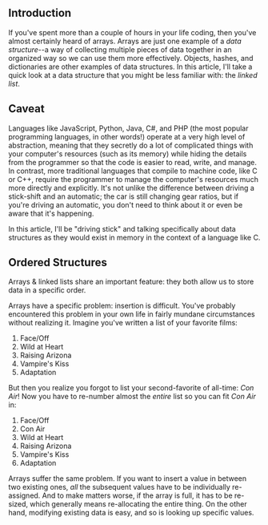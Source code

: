 ## Introduction
If you've spent more than a couple of hours in your life coding, then you've almost certainly heard of arrays. Arrays are just one example of a *data structure*--a way of collecting multiple pieces of data together in an organized way so we can use them more effectively. Objects, hashes, and dictionaries are other examples of data structures. In this article, I'll take a quick look at a data structure that you might be less familiar with: the *linked list*.

## Caveat
Languages like JavaScript, Python, Java, C#, and PHP (the most popular programming languages, in other words!) operate at a very high level of abstraction, meaning that they secretly do a lot of complicated things with your computer's resources (such as its memory) while hiding the details from the programmer so that the code is easier to read, write, and manage. In contrast, more traditional languages that compile to machine code, like C or C++, require the programmer to manage the computer's resources much more directly and explicitly. It's not unlike  the difference between driving a stick-shift and an automatic; the car is still changing gear ratios, but if you're driving an automatic, you don't need to think about it or even be aware that it's happening.

In this article, I'll be "driving stick" and talking specifically about data structures as they would exist in memory in the context of a language like C.

## Ordered Structures

Arrays & linked lists share an important feature: they both allow us to store data in a specific order. 

Arrays have a specific problem: insertion is difficult. You've probably encountered this problem in your own life in fairly mundane circumstances without realizing it. Imagine you've written a list of your favorite films:
1. Face/Off
2. Wild at Heart
3. Raising Arizona
4. Vampire's Kiss
5. Adaptation

But then you realize you forgot to list your second-favorite of all-time: *Con Air*! Now you have to re-number almost the *entire* list so you can fit *Con Air* in:
1. Face/Off
2. Con Air 
3. Wild at Heart
4. Raising Arizona
5. Vampire's Kiss
6. Adaptation

Arrays suffer the same problem. If you want to insert a value in between two existing ones, *all* the subsequent values have to be individually re-assigned. And to make matters worse, if the array is full, it has to be re-sized, which generally means re-allocating the entire thing. On the other hand, modifying existing data is easy, and so is looking up specific values.